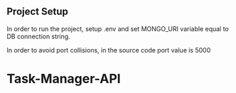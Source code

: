 ## Project Setup

In order to run the project, setup .env and set MONGO_URI variable equal to DB connection string.

In order to avoid port collisions, in the source code port value is 5000
# Task-Manager-API
